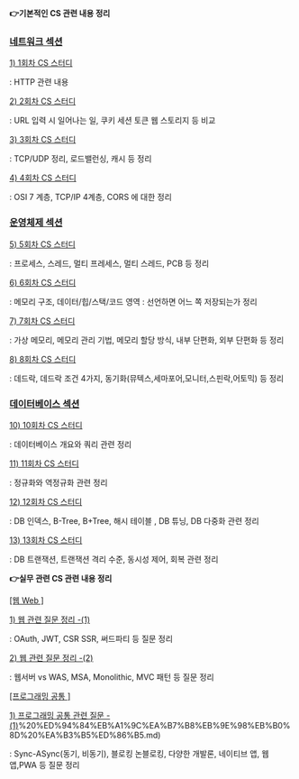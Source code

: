 **👉기본적인 CS 관련 내용 정리**

### [네트워크 섹션](https://github.com/722dydwns/CS-Study-for-tech-interview/tree/main/Network)

[1) 1회차 CS 스터디](https://github.com/722dydwns/CS-Study-for-tech-interview/tree/main/Network/1%ED%9A%8C%EC%B0%A8) 

: HTTP 관련 내용 

[2) 2회차 CS 스터디](https://github.com/722dydwns/CS-Study-for-tech-interview/tree/main/Network/2%ED%9A%8C%EC%B0%A8) 

: URL 입력 시 일어나는 일, 쿠키 세션 토큰 웹 스토리지 등 비교 

[3) 3회차 CS 스터디](https://github.com/722dydwns/CS-Study-for-tech-interview/tree/main/Network/3%ED%9A%8C%EC%B0%A8)

: TCP/UDP 정리, 로드밸런싱, 캐시 등 정리 

[4) 4회차 CS 스터디](https://github.com/722dydwns/CS-Study-for-tech-interview/tree/main/Network/4%ED%9A%8C%EC%B0%A8)

: OSI 7 계층, TCP/IP 4계층, CORS 에 대한 정리 

### [운영체제 섹션](https://github.com/722dydwns/CS-Study-for-tech-interview/tree/main/Operating%20System)

[5) 5회차 CS 스터디](https://github.com/722dydwns/CS-Study-for-tech-interview/tree/main/Operating%20System/5%ED%9A%8C%EC%B0%A8)

: 프로세스, 스레드, 멀티 프레세스, 멀티 스레드, PCB 등 정리

[6) 6회차 CS 스터디](https://github.com/722dydwns/CS-Study-for-tech-interview/tree/main/Operating%20System/6%ED%9A%8C%EC%B0%A8)

: 메모리 구조, 데이터/힙/스택/코드 영역 : 선언하면 어느 쪽 저장되는가 정리 

[7) 7회차 CS 스터디](https://github.com/722dydwns/CS-Study-for-tech-interview/tree/main/Operating%20System/7%ED%9A%8C%EC%B0%A8)

: 가상 메모리, 메모리 관리 기법, 메모리 할당 방식, 내부 단편화, 외부 단편화 등 정리

[8) 8회차 CS 스터디](https://github.com/722dydwns/CS-Study-for-tech-interview/tree/main/Operating%20System/8%ED%9A%8C%EC%B0%A8)

: 데드락, 데드락 조건 4가지, 동기화(뮤텍스,세마포어,모니터,스핀락,어토믹) 등 정리

### [데이터베이스 섹션](https://github.com/722dydwns/CS-Study-for-tech-interview/tree/main/Database)

[10) 10회차 CS 스터디](https://github.com/722dydwns/CS-Study-for-tech-interview/tree/main/Database/10%ED%9A%8C%EC%B0%A8)

: 데이터베이스 개요와 쿼리 관련 정리

[11) 11회차 CS 스터디](https://github.com/722dydwns/CS-Study-for-tech-interview/tree/main/Database/11%ED%9A%8C%EC%B0%A8)

: 정규화와 역정규화 관련 정리 

[12) 12회차 CS 스터디](https://github.com/722dydwns/CS-Study-for-tech-interview/tree/main/Database/12%ED%9A%8C%EC%B0%A8) 

: DB 인덱스, B-Tree, B+Tree, 해시 테이블 , DB 튜닝, DB 다중화 관련 정리

[13) 13회차 CS 스터디](https://github.com/722dydwns/CS-Study-for-tech-interview/tree/main/Database/13%ED%9A%8C%EC%B0%A8)

: DB 트랜잭션, 트랜잭션 격리 수준, 동시성 제어, 회복 관련 정리

**👉실무 관련 CS 관련 내용 정리**

[[웹 Web ]](https://github.com/722dydwns/CS-Study-for-tech-interview/tree/main/%EC%8B%A4%EB%AC%B4%20CS/%EC%9B%B9%20(Web)%20%EA%B4%80%EB%A0%A8%20%EC%A7%88%EB%AC%B8%20%EB%AA%A8%EC%9D%8C) 

[1) 웹 관련 질문 정리 -(1)](https://github.com/722dydwns/CS-Study-for-tech-interview/tree/main/%EC%8B%A4%EB%AC%B4%20CS/%EC%9B%B9%20(Web)%20%EA%B4%80%EB%A0%A8%20%EC%A7%88%EB%AC%B8%20%EB%AA%A8%EC%9D%8C/(1)%20-%20%EC%9B%B9%20(Web)%20%EA%B4%80%EB%A0%A8%20CS%20%EC%A7%88%EB%AC%B8%20%EC%A0%95%EB%A6%AC)

: OAuth, JWT, CSR SSR, 써드파티 등 질문 정리

[2) 웹 관련 질문 정리 -(2)](https://github.com/722dydwns/CS-Study-for-tech-interview/tree/main/%EC%8B%A4%EB%AC%B4%20CS/%EC%9B%B9%20(Web)%20%EA%B4%80%EB%A0%A8%20%EC%A7%88%EB%AC%B8%20%EB%AA%A8%EC%9D%8C/(2)%20-%20%EC%9B%B9%20(Web)%20%EA%B4%80%EB%A0%A8%20CS%20%EC%A7%88%EB%AC%B8%20%EC%A0%95%EB%A6%AC)

: 웹서버 vs WAS, MSA, Monolithic, MVC 패턴 등 질문 정리

[[프로그래밍 공통 ]](https://github.com/722dydwns/CS-Study-for-tech-interview/tree/main/%EC%8B%A4%EB%AC%B4%20CS/%ED%94%84%EB%A1%9C%EA%B7%B8%EB%9E%98%EB%B0%8D%20%EA%B3%B5%ED%86%B5)

[1) 프로그래밍 공통 관련 질문 - (1)](https://github.com/722dydwns/CS-Study-for-tech-interview/blob/main/%EC%8B%A4%EB%AC%B4%20CS/%ED%94%84%EB%A1%9C%EA%B7%B8%EB%9E%98%EB%B0%8D%20%EA%B3%B5%ED%86%B5/1)%20%ED%94%84%EB%A1%9C%EA%B7%B8%EB%9E%98%EB%B0%8D%20%EA%B3%B5%ED%86%B5.md) 

: Sync-ASync(동기, 비동기), 블로킹 논블로킹, 다양한 개발론, 네이티브 앱, 웹앱,PWA 등 질문 정리